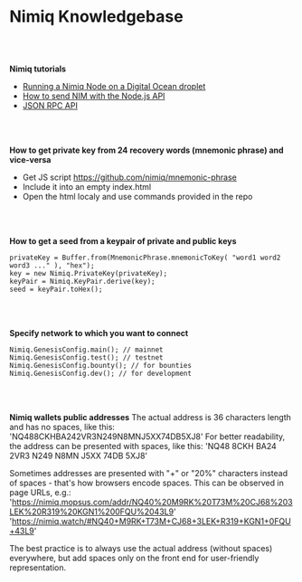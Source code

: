 # Nimiq Knowledgebase
<br>
<br>

**Nimiq tutorials**

* [Running a Nimiq Node on a Digital Ocean droplet](https://gist.github.com/rlafranchi/6a1772c07c1eccafe2f21f784632504d)
* [How to send NIM with the Node.js API](https://nimiq.community/blog/sending-nim-with-the-api/)
* [JSON RPC API](https://github.com/nimiq-network/core/wiki/JSON-RPC-API)
<br>
<br>

**How to get private key from 24 recovery words (mnemonic phrase) and vice-versa**

- Get JS script https://github.com/nimiq/mnemonic-phrase
- Include it into an empty index.html
- Open the html localy and use commands provided in the repo
<br>
<br>

**How to get a seed from a keypair of private and public keys**

    privateKey = Buffer.from(MnemonicPhrase.mnemonicToKey( "word1 word2 word3 ..." ), "hex");
    key = new Nimiq.PrivateKey(privateKey);
    keyPair = Nimiq.KeyPair.derive(key);
    seed = keyPair.toHex();
<br>
<br>

**Specify network to which you want to connect**

    Nimiq.GenesisConfig.main(); // mainnet
    Nimiq.GenesisConfig.test(); // testnet
    Nimiq.GenesisConfig.bounty(); // for bounties
    Nimiq.GenesisConfig.dev(); // for development
<br>
<br>

**Nimiq wallets public addresses**
The actual address is 36 characters length and has no spaces, like this: 'NQ488CKHBA242VR3N249N8MNJ5XX74DB5XJ8'
For better readability, the address can be presented with spaces, like this: 'NQ48 8CKH BA24 2VR3 N249 N8MN J5XX 74DB 5XJ8'

Sometimes addresses are presented with "+" or "20%" characters instead of spaces - that's how browsers encode spaces. This can be observed in page URLs, e.g.:
'https://nimiq.mopsus.com/addr/NQ40%20M9RK%20T73M%20CJ68%203LEK%20R319%20KGN1%200FQU%2043L9'
'https://nimiq.watch/#NQ40+M9RK+T73M+CJ68+3LEK+R319+KGN1+0FQU+43L9'

The best practice is to always use the actual address (without spaces) everywhere, but add spaces only on the front end for user-friendly representation.

